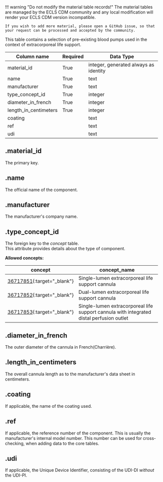 !!! warning "Do not modify the material table records!"
    The material tables are managed by the ECLS CDM community and any
    local modification will render your ECLS CDM version incompatible.

    If you wish to add more material, please open a GitHub issue, so that
    your request can be processed and accepted by the community.

This table contains a selection of pre-existing blood pumps used in the
context of extracorporeal life support.

| Column name               | Required | Data Type                             |
| ------------------------- | -------- | ------------------------------------- |
| material_id               | True     | integer, generated always as identity |
| name                      | True     | text                                  |
| manufacturer              | True     | text                                  |
| type_concept_id           | True     | integer                               |
| diameter_in_french        | True     | integer                               |
| length_in_centimeters     | True     | integer                               |
| coating                   |          | text                                  |
| ref                       |          | text                                  |
| udi                       |          | text                                  |


## .material_id
The primary key.

## .name
The official name of the component.

## .manufacturer
The manufacturer's company name.

## .type_concept_id
The foreign key to the *concept* table. <br>
This attribute provides details about the type of component.

**Allowed concepts:**

| concept                                                                            |                       concept_name  |
|------------------------------------------------------------------------------------|-------------------------------------|
| [36717851](https://athena.ohdsi.org/search-terms/terms/36717851){:target="_blank"} | Single-lumen extracorporeal life support cannula |
| [36717852](https://athena.ohdsi.org/search-terms/terms/36717852){:target="_blank"} | Dual-lumen extracorporeal life support cannula |
| [36717853](https://athena.ohdsi.org/search-terms/terms/36717853){:target="_blank"} | Single-lumen extracorporeal life support cannula with integrated distal perfusion outlet |

## .diameter_in_french
The outer diameter of the cannula in French(Charrière).

## .length_in_centimeters
The overall cannula length as to the manufacturer's data sheet in centimeters.

## .coating
If applicable, the name of the coating used.

## .ref
If applicable, the reference number of the component. This is usually
the manufacturer's internal model number. This number can be used for cross-
checking, when adding data to the core tables.

## .udi
If applicable, the Unique Device Identifier, consisting of the UDI-DI
*without* the UDI-PI.
